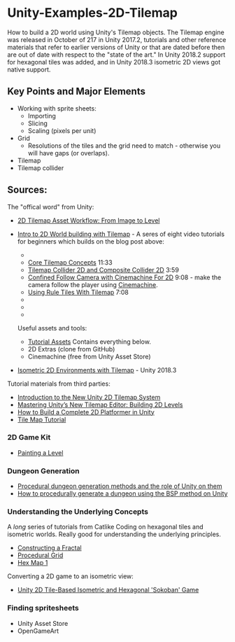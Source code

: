 # Unity-Examples-2D-Tilemap

How to build a 2D world using Unity's Tilemap objects. The Tilemap engine was released in October of 217 in Unity 2017.2, tutorials and other reference materials that refer to earlier versions of Unity or that are dated before then are out of date with respect to the "state of the art." In Unity 2018.2 support for hexagonal tiles was added, and in Unity 2018.3 isometric 2D views got native support.

## Key Points and Major Elements

* Working with sprite sheets:
  - Importing
  - Slicing
  - Scaling (pixels per unit)
* Grid
  - Resolutions of the tiles and the grid need to match - otherwise you will have gaps (or overlaps).
* Tilemap
* Tilemap collider

## Sources:

The "offical word" from Unity:

* [2D Tilemap Asset Workflow: From Image to Level](https://blogs.unity3d.com/2018/01/25/2d-tilemap-asset-workflow-from-image-to-level/)
* [Intro to 2D World building with Tilemap](https://unity3d.com/learn/tutorials/topics/2d-game-creation/intro-2d-world-building-w-tilemap) - A seres of eight video tutorials for beginners which builds on the blog post above:
  - []()
  - [Core Tilemap Concepts](https://unity3d.com/learn/tutorials/topics/2d-game-creation/core-tilemap-concepts?playlist=17093) 11:33
  - [Tilemap Collider 2D and Composite Collider 2D](https://unity3d.com/learn/tutorials/topics/2d-game-creation/tilemap-collider-2d-and-composite-collider-2d?playlist=17093) 3:59
  - [Confined Follow Camera with Cinemachine For 2D](https://unity3d.com/learn/tutorials/topics/2d-game-creation/confined-follow-camera-cinemachine-2d?playlist=17093) 9:08 - make the camera follow the player using [Cinemachine]().  
  - [Using Rule Tiles With Tilemap](https://unity3d.com/learn/tutorials/topics/2d-game-creation/using-rule-tiles-tilemap?playlist=17093) 7:08
  - []()
  - []()
  - []()
  
  Useful assets and tools:
  - [Tutorial Assets](http://bit.ly/tilemaplive) Contains everything below.
  - []() 2D Extras (clone from GitHub)
  - []() Cinemachine (free from Unity Asset Store)
* [Isometric 2D Environments with Tilemap](https://blogs.unity3d.com/2019/03/18/isometric-2d-environments-with-tilemap/) - Unity 2018.3

Tutorial materials from third parties:

* [Introduction to the New Unity 2D Tilemap System](https://www.raywenderlich.com/23-introduction-to-the-new-unity-2d-tilemap-system)
* [Mastering Unity’s New Tilemap Editor: Building 2D Levels](https://gamedevacademy.org/mastering-unitys-new-tilemap-editor-building-2d-levels/)
* [How to Build a Complete 2D Platformer in Unity](https://gamedevacademy.org/how-to-build-a-complete-2d-platformer-in-unity/)
* [Tile Map Tutorial](https://www.2dtoolkit.com/doc/2.5/tilemap/tutorial.html)

### 2D Game Kit

* [Painting a Level](https://unity3d.com/learn/tutorials/projects/2d-game-kit/painting-level)

### Dungeon Generation

* [Procedural dungeon generation methods and the role of Unity on them](https://bladecast.pro/unity-tutorial/dungeon-prcedural-generation-overview-unity-2018)
* [How to procedurally generate a dungeon using the BSP method on Unity](https://bladecast.pro/unity-tutorial/how-to-procedurally-generate-a-dungeon-bsp-method-unity-tilemap)

### Understanding the Underlying Concepts

A *long* series of tutorials from Catlike Coding on hexagonal tiles and isometric worlds. Really good for understanding the underlying principles.

* [Constructing a Fractal](https://catlikecoding.com/unity/tutorials/constructing-a-fractal/)
* [Procedural Grid](https://catlikecoding.com/unity/tutorials/procedural-grid/)
* [Hex Map 1](https://catlikecoding.com/unity/tutorials/hex-map/part-1/)

Converting a 2D game to an isometric view:

* [Unity 2D Tile-Based Isometric and Hexagonal 'Sokoban' Game](https://gamedevelopment.tutsplus.com/tutorials/unity-2d-tile-based-isometric-and-hexagonal-sokoban-game--cms-29715)

### Finding spritesheets

* Unity Asset Store
* OpenGameArt
